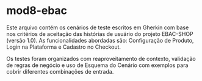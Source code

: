 # mod8-ebac
Este arquivo contém os cenários de teste escritos em Gherkin com base nos critérios de aceitação das histórias de usuário do projeto EBAC-SHOP (versão 1.0). As funcionalidades abordadas são: Configuração de Produto, Login na Plataforma e Cadastro no Checkout.

Os testes foram organizados com reaproveitamento de contexto, validação de regras de negócio e uso de Esquema do Cenário com exemplos para cobrir diferentes combinações de entrada.
